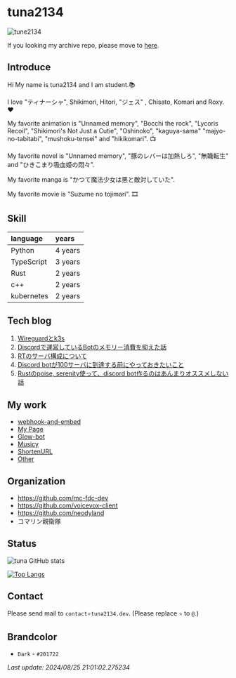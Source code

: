 # tuna2134
![tune2134](https://komarev.com/ghpvc/?username=tuna2134)

If you looking my archive repo, please move to [here](https://github.com/tuna2134-archive).

## Introduce
Hi My name is tuna2134 and I am student.📚

I love "ティナーシャ", Shikimori, Hitori, "ジェス" , Chisato, Komari and Roxy.❤️

My favorite animation is "Unnamed memory", "Bocchi the rock", "Lycoris Recoil", "Shikimori's Not Just a Cutie", "Oshinoko", "kaguya-sama" "majyo-no-tabitabi", "mushoku-tensei" and "hikikomari". 📺

My favorite novel is "Unnamed memory", "豚のレバーは加熱しろ", "無職転生" and "ひきこまり吸血姫の悶々".

My favorite manga is "かつて魔法少女は悪と敵対していた".

My favorite movie is "Suzume no tojimari". 🎞️

## Skill
| language   | years   |
| :--------- | :------ |
| Python     | 4 years |
| TypeScript | 3 years |
| Rust       | 2 years |
| c++        | 2 years |
| kubernetes | 2 years |

## Tech blog

1. [Wireguardとk3s](https://zenn.dev/neody/articles/66f0e4dacdde9e)
2. [Discordで運営しているBotのメモリー消費を抑えた話](https://zenn.dev/neody/articles/ff0cb93748471e)
3. [RTのサーバ構成について](https://zenn.dev/neody/articles/219f40b6bd0b48)
4. [Discord botが100サーバに到達する前にやっておきたいこと](https://zenn.dev/dms_sub/articles/96ba951519e948)
5. [Rustのpoise, serenity使って、discord bot作るのはあんまりオススメしない話](https://zenn.dev/dms_sub/articles/7f2bb4bbddd388)

## My work
- [webhook-and-embed](https://tuna2134.dev/webhook-and-embed/)
- [My Page](https://tuna2134.jp/)
- [Glow-bot](https://glow-bot.com)
- [Musicy](https://musicy.neody.land)
- [ShortenURL](https://shor.f5.si/e83249)
- [Other](https://works.tuna2134.jp/code)

## Organization
- https://github.com/mc-fdc-dev
- https://github.com/voicevox-client
- https://github.com/neodyland
- コマリン親衛隊

## Status
![tuna GitHub stats](https://github-readme-stats.vercel.app/api?username=tuna2134&show_icons=true&theme=radical)

[![Top Langs](https://github-readme-stats.vercel.app/api/top-langs/?username=tuna2134&layout=compact)](https://github.com/anuraghazra/github-readme-stats)

## Contact
Please send mail to `contact⭐️tuna2134.dev`. (Please replace `⭐️` to `@`.)

## Brandcolor
- `Dark` - `#201722`

*Last update: 2024/08/25 21:01:02.275234*